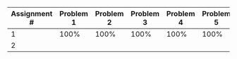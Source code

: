 | Assignment # | Problem 1 | Problem 2 | Problem 3 | Problem 4 | Problem 5 | Problem 6 |
|--------------|-----------|-----------|-----------|-----------|-----------|-----------|
| 1            | 100%      | 100%      | 100%      | 100%      | 100%      | 100%      |
| 2            |           |           |           |           |           |           |
